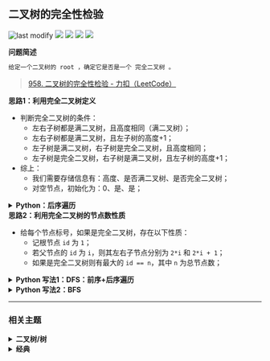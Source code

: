 ## 二叉树的完全性检验
<!--START_SECTION:badge-->

![last modify](https://img.shields.io/static/v1?label=last%20modify&message=2025-07-08%2016%3A53%3A13&label_color=gray&color=thistle&style=flat-square)
[![](https://img.shields.io/static/v1?label=&message=%E4%B8%AD%E7%AD%89&label_color=gray&color=yellow&style=flat-square)](../../../README.md#中等)
[![](https://img.shields.io/static/v1?label=&message=LeetCode&label_color=gray&color=green&style=flat-square)](../../../README.md#leetcode)
[![](https://img.shields.io/static/v1?label=&message=%E4%BA%8C%E5%8F%89%E6%A0%91/%E6%A0%91&label_color=gray&color=blue&style=flat-square)](../../../README.md#二叉树树)
[![](https://img.shields.io/static/v1?label=&message=%E7%BB%8F%E5%85%B8&label_color=gray&color=blue&style=flat-square)](../../../README.md#经典)

<!--END_SECTION:badge-->
<!--info
tags: [二叉树, 经典]
source: LeetCode
level: 中等
number: '0958'
name: 二叉树的完全性检验
companies: []
-->

<summary><b>问题简述</b></summary>

```txt
给定一个二叉树的 root ，确定它是否是一个 完全二叉树 。
```
> [958. 二叉树的完全性检验 - 力扣（LeetCode）](https://leetcode-cn.com/problems/check-completeness-of-a-binary-tree/)

<!-- 
<details><summary><b>详细描述</b></summary>

```txt
```

</details>
-->


<!-- <div align="center"><img src="../../../_assets/xxx.png" height="300" /></div> -->

<summary><b>思路1：利用完全二叉树定义</b></summary>

- 判断完全二叉树的条件：
    - 左右子树都是满二叉树，且高度相同（满二叉树）；
    - 左右子树都是满二叉树，且左子树的高度+1；
    - 左子树是满二叉树，右子树是完全二叉树，且高度相同；
    - 左子树是完全二叉树，右子树是满二叉树，且左子树的高度+1；
- 综上：
    - 我们需要存储信息有：高度、是否满二叉树、是否完全二叉树；
    - 对空节点，初始化为：0、是、是；

<details><summary><b>Python：后序遍历</b></summary>

```python
# Definition for a binary tree node.
# class TreeNode:
#     def __init__(self, val=0, left=None, right=None):
#         self.val = val
#         self.left = left
#         self.right = right
class Solution:
    def isCompleteTree(self, root: TreeNode) -> bool:

        from dataclasses import dataclass

        @dataclass
        class Info:
            height: int     # 树的高度
            is_full: bool   # 是否满二叉树
            is_cbt: bool    # 是否完全二叉树
        
        def dfs(x):
            if not x: return Info(0, True, True)

            l, r = dfs(x.left), dfs(x.right)

            # 利用左右子树的info 构建当前节点的info
            height = max(l.height, r.height) + 1
            is_full = l.is_full and r.is_full and l.height == r.height
            is_cbt = is_full \
                or l.is_full and r.is_full and l.height - 1 == r.height \
                or l.is_full and r.is_cbt and l.height == r.height \
                or l.is_cbt and r.is_full and l.height - 1 == r.height
            
            return Info(height, is_full, is_cbt)
        
        return dfs(root).is_cbt
```

</details>

<summary><b>思路2：利用完全二叉树的节点数性质</b></summary>

- 给每个节点标号，如果是完全二叉树，存在以下性质：
    - 记根节点 `id` 为 `1`；
    - 若父节点的 `id` 为 `i`，则其左右子节点分别为 `2*i` 和 `2*i + 1`；
    - 如果是完全二叉树则有最大的 `id == n`，其中 `n` 为总节点数； 

<details><summary><b>Python 写法1：DFS：前序+后序遍历</b></summary>

```python
class Solution:
    def isCompleteTree(self, root: TreeNode) -> bool:

        from dataclasses import dataclass

        @dataclass
        class Info:
            n: int        # 总节点数
            mx_id: int    # 最大 id
            is_cbt: bool  # 是否完全二叉树
        
        def dfs(x, i):
            if not x: return Info(0, float('-inf'), True)

            # 前序遍历向下传递 id
            l, r = dfs(x.left, i * 2), dfs(x.right, i * 2 + 1)

            # 后序遍历计算是否完全二叉树
            n = l.n + r.n + 1
            mx_id = max(i, l.mx_id, r.mx_id)
            is_cbt = n == mx_id  # and l.is_cbt and r.is_cbt
            return Info(n, mx_id, is_cbt)
        
        return dfs(root, 1).is_cbt
```

</details>

<details><summary><b>Python 写法2：BFS</b></summary>

```python
class Solution:
    def isCompleteTree(self, root: TreeNode) -> bool:
        # if not root: return True

        from collections import deque

        q = deque()
        q.append([root, 1])
        n = 1       # 记录节点数
        mx_id = 1   # 记录最大 id
        while q:
            node, id_ = q.popleft()
            if node.left:
                n += 1
                q.append([node.left, id_ * 2])
            if node.right:
                n += 1
                q.append([node.right, id_ * 2 + 1])
            mx_id = id_  # max(mx_id, id_)
        return n == mx_id
```

</details>
<!--START_SECTION:relate-->

---

### 相关主题

<details><summary><b>二叉树/树</b></summary>

> [[中等, LeetCode] 从叶结点开始的最小字符串](../07/LeetCode_0988_中等_从叶结点开始的最小字符串.md)  
> [[中等, LeetCode] 求根节点到叶节点数字之和](../07/LeetCode_0129_中等_求根节点到叶节点数字之和.md)  
> [[中等, LeetCode] 路径总和II](../06/LeetCode_0113_中等_路径总和II.md)  
> [[中等, LeetCode] 路径总和III](../06/LeetCode_0437_中等_路径总和III.md)  
> [[中等, LeetCode] 验证二叉搜索树](LeetCode_0098_中等_验证二叉搜索树.md)  
> [[中等, 剑指Offer] 二叉搜索树与双向链表 🔥](../../2021/12/剑指Offer_3600_中等_二叉搜索树与双向链表.md)  
> [[中等, 剑指Offer] 二叉搜索树的后序遍历序列](../../2021/12/剑指Offer_3300_中等_二叉搜索树的后序遍历序列.md)  
> [[中等, 剑指Offer] 二叉树中和为某一值的路径](../../2021/12/剑指Offer_3400_中等_二叉树中和为某一值的路径.md)  
> [[中等, 剑指Offer] 树的子结构](../../2021/11/剑指Offer_2600_中等_树的子结构.md)  
> [[中等, 剑指Offer] 重建二叉树 🔥](../../2021/11/剑指Offer_0700_中等_重建二叉树.md)  
> [[中等, 牛客] 二叉搜索树与双向链表](牛客_0064_中等_二叉搜索树与双向链表.md)  
> [[中等, 牛客] 二叉搜索树的第k个节点](牛客_0081_中等_二叉搜索树的第k个节点.md)  
> [[中等, 牛客] 二叉树中和为某一值的路径(二)](../01/牛客_0008_中等_二叉树中和为某一值的路径(二).md)  
> [[中等, 牛客] 二叉树根节点到叶子节点的所有路径和](../01/牛客_0005_中等_二叉树根节点到叶子节点的所有路径和.md)  
> [[中等, 牛客] 在二叉树中找到两个节点的最近公共祖先](../04/牛客_0102_中等_在二叉树中找到两个节点的最近公共祖先.md)  
> [[中等, 牛客] 完全二叉树结点数](../04/牛客_0084_中等_完全二叉树结点数.md)  
> [[中等, 牛客] 找到搜索二叉树中两个错误的节点](牛客_0058_中等_找到搜索二叉树中两个错误的节点.md)  
> [[中等, 牛客] 把二叉树打印成多行 🔥](牛客_0080_中等_把二叉树打印成多行.md)  
> [[中等, 牛客] 按之字形顺序打印二叉树](../01/牛客_0014_中等_按之字形顺序打印二叉树.md)  
> [[中等, 牛客] 求二叉树的层序遍历](../01/牛客_0015_中等_求二叉树的层序遍历.md)  
> [[中等, 牛客] 重建二叉树](../01/牛客_0012_中等_重建二叉树.md)  
  > 
> [[困难, 剑指Offer] 序列化二叉树](../../2021/12/剑指Offer_3700_困难_序列化二叉树.md)  
> [[困难, 牛客] 二叉树中的最大路径和](../01/牛客_0006_困难_二叉树中的最大路径和.md)  
> [[困难, 牛客] 序列化二叉树](../05/牛客_0123_困难_序列化二叉树.md)  
  > 
> [[简单, LeetCode] 二叉树的所有路径](../07/LeetCode_0257_简单_二叉树的所有路径.md)  
> [[简单, LeetCode] 二叉树的最大深度 🔥](../07/LeetCode_0104_简单_二叉树的最大深度.md)  
> [[简单, LeetCode] 二叉树的最小深度](../07/LeetCode_0111_简单_二叉树的最小深度.md)  
> [[简单, LeetCode] 平衡二叉树 🔥](../09/LeetCode_0110_简单_平衡二叉树.md)  
> [[简单, LeetCode] 路径总和](../06/LeetCode_0112_简单_路径总和.md)  
> [[简单, 剑指Offer] 二叉搜索树的最近公共祖先 🔥](../01/剑指Offer_6801_简单_二叉搜索树的最近公共祖先.md)  
> [[简单, 剑指Offer] 二叉搜索树的第k大节点](../01/剑指Offer_5400_简单_二叉搜索树的第k大节点.md)  
> [[简单, 剑指Offer] 二叉树的最近公共祖先](../01/剑指Offer_6802_简单_二叉树的最近公共祖先.md)  
> [[简单, 剑指Offer] 二叉树的镜像](../../2021/11/剑指Offer_2700_简单_二叉树的镜像.md)  
> [[简单, 剑指Offer] 判断是否为平衡二叉树](../01/剑指Offer_5502_简单_判断是否为平衡二叉树.md)  
> [[简单, 剑指Offer] 对称的二叉树](../../2021/11/剑指Offer_2800_简单_对称的二叉树.md)  
> [[简单, 剑指Offer] 层序遍历二叉树](../../2021/11/剑指Offer_3201_简单_层序遍历二叉树.md)  
> [[简单, 剑指Offer] 层序遍历二叉树](../../2021/11/剑指Offer_3202_简单_层序遍历二叉树.md)  
> [[简单, 剑指Offer] 层序遍历二叉树（之字形遍历）](../../2021/11/剑指Offer_3203_简单_层序遍历二叉树（之字形遍历）.md)  
> [[简单, 剑指Offer] 求二叉树的深度](../01/剑指Offer_5501_简单_求二叉树的深度.md)  
> [[简单, 牛客] 二叉树中和为某一值的路径(一)](../01/牛客_0009_简单_二叉树中和为某一值的路径(一).md)  
> [[简单, 牛客] 二叉树的最大深度](../01/牛客_0013_简单_二叉树的最大深度.md)  
> [[简单, 牛客] 二叉树的镜像](牛客_0072_简单_二叉树的镜像.md)  
> [[简单, 牛客] 判断t1树中是否有与t2树完全相同的子树](../04/牛客_0098_简单_判断t1树中是否有与t2树完全相同的子树.md)  
> [[简单, 牛客] 判断是不是平衡二叉树](牛客_0062_简单_判断是不是平衡二叉树.md)  
> [[简单, 牛客] 合并二叉树](../05/牛客_0117_简单_合并二叉树.md)  
> [[简单, 牛客] 对称的二叉树](../01/牛客_0016_简单_对称的二叉树.md)  
> [[简单, 牛客] 将升序数组转化为平衡二叉搜索树](../01/牛客_0011_简单_将升序数组转化为平衡二叉搜索树.md)  
  > 

</details>
<details><summary><b>经典</b></summary>

> [[中等, LeetCode] 下一个排列 🔥](../10/LeetCode_0031_中等_下一个排列.md)  
> [[中等, LeetCode] 最长递增子序列 🔥](../06/LeetCode_0300_中等_最长递增子序列.md)  
> [[中等, 剑指Offer2] 整数除法 🔥](../09/剑指Offer2_001_中等_整数除法.md)  
> [[中等, 剑指Offer] 丑数 🔥](../../2021/12/剑指Offer_4900_中等_丑数.md)  
> [[中等, 剑指Offer] 二叉搜索树与双向链表 🔥](../../2021/12/剑指Offer_3600_中等_二叉搜索树与双向链表.md)  
> [[中等, 剑指Offer] 圆圈中最后剩下的数字（约瑟夫环问题） 🔥](../01/剑指Offer_6200_中等_圆圈中最后剩下的数字（约瑟夫环问题）.md)  
> [[中等, 剑指Offer] 复杂链表的复制（深拷贝） 🔥](../../2021/12/剑指Offer_3500_中等_复杂链表的复制（深拷贝）.md)  
> [[中等, 剑指Offer] 字符串的排列（全排列） 🔥](../../2021/12/剑指Offer_3800_中等_字符串的排列（全排列）.md)  
> [[中等, 剑指Offer] 把字符串转换成整数 🔥](../01/剑指Offer_6700_中等_把字符串转换成整数.md)  
> [[中等, 剑指Offer] 数值的整数次方（快速幂） 🔥](../../2021/11/剑指Offer_1600_中等_数值的整数次方（快速幂）.md)  
> [[中等, 剑指Offer] 栈的压入、弹出序列 🔥](../../2021/11/剑指Offer_3100_中等_栈的压入、弹出序列.md)  
> [[中等, 剑指Offer] 重建二叉树 🔥](../../2021/11/剑指Offer_0700_中等_重建二叉树.md)  
> [[中等, 剑指Offer] 顺时针打印矩阵（3种思路4个写法） 🔥](../../2021/11/剑指Offer_2900_中等_顺时针打印矩阵（3种思路4个写法）.md)  
> [[中等, 牛客] 01背包 🔥](../05/牛客_0145_中等_01背包.md)  
> [[中等, 牛客] 丢棋子问题（鹰蛋问题） 🔥](../04/牛客_0087_中等_丢棋子问题（鹰蛋问题）.md)  
> [[中等, 牛客] 字符串的排列 🔥](../05/牛客_0121_中等_字符串的排列.md)  
> [[中等, 牛客] 寻找峰值 🔥](../04/牛客_0107_中等_寻找峰值.md)  
> [[中等, 牛客] 岛屿数量 🔥](../04/牛客_0109_中等_岛屿数量.md)  
> [[中等, 牛客] 把字符串转换成整数(atoi) 🔥](../04/牛客_0100_中等_把字符串转换成整数(atoi).md)  
> [[中等, 牛客] 数组中只出现一次的两个数字 🔥](牛客_0075_中等_数组中只出现一次的两个数字.md)  
> [[中等, 牛客] 最长公共子序列(二) 🔥](../04/牛客_0092_中等_最长公共子序列(二).md)  
> [[中等, 牛客] 栈和排序 🔥](../05/牛客_0115_中等_栈和排序.md)  
> [[中等, 牛客] 汉诺塔问题 🔥](牛客_0067_中等_汉诺塔问题.md)  
  > 
> [[困难, LeetCode] 编辑距离 🔥](../06/LeetCode_0072_困难_编辑距离.md)  
> [[困难, 剑指Offer] 数组中的逆序对 🔥](../01/剑指Offer_5100_困难_数组中的逆序对.md)  
> [[困难, 牛客] 接雨水问题 🔥](../05/牛客_0128_困难_接雨水问题.md)  
> [[困难, 牛客] 设计LFU缓存结构 🔥](../04/牛客_0094_困难_设计LFU缓存结构.md)  
> [[困难, 牛客] 设计LRU缓存结构 🔥](../04/牛客_0093_困难_设计LRU缓存结构.md)  
  > 
> [[简单, LeetCode] 二叉树的最大深度 🔥](../07/LeetCode_0104_简单_二叉树的最大深度.md)  
> [[简单, LeetCode] 反转链表 🔥](../10/LeetCode_0206_简单_反转链表.md)  
> [[简单, 剑指Offer] 二叉搜索树的最近公共祖先 🔥](../01/剑指Offer_6801_简单_二叉搜索树的最近公共祖先.md)  
> [[简单, 剑指Offer] 反转链表 🔥](../../2021/11/剑指Offer_2400_简单_反转链表.md)  
> [[简单, 剑指Offer] 数组中出现次数超过一半的数字（摩尔投票） 🔥](../../2021/12/剑指Offer_3900_简单_数组中出现次数超过一半的数字（摩尔投票）.md)  
> [[简单, 剑指Offer] 最小的k个数（partition操作） 🔥](../../2021/12/剑指Offer_4000_简单_最小的k个数（partition操作）.md)  
> [[简单, 牛客] 二进制中1的个数 🔥](../05/牛客_0120_简单_二进制中1的个数.md)  
> [[简单, 牛客] 单链表的排序 🔥](牛客_0070_简单_单链表的排序.md)  
> [[简单, 牛客] 求平方根 🔥](../02/牛客_0032_简单_求平方根.md)  
  > 

</details>

<!--END_SECTION:relate-->